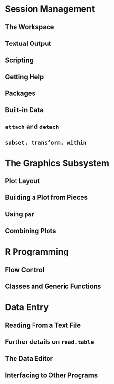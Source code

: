 # Session Management
## The Workspace
## Textual Output
## Scripting
## Getting Help
## Packages
## Built-in Data
## `attach` and `detach`
## `subset, transform, within`
# The Graphics Subsystem
## Plot Layout
## Building a Plot from Pieces
## Using `par`
## Combining Plots
# R Programming
## Flow Control
## Classes and Generic Functions
# Data Entry
## Reading From a Text File
## Further details on `read.table`
## The Data Editor
## Interfacing to Other Programs

